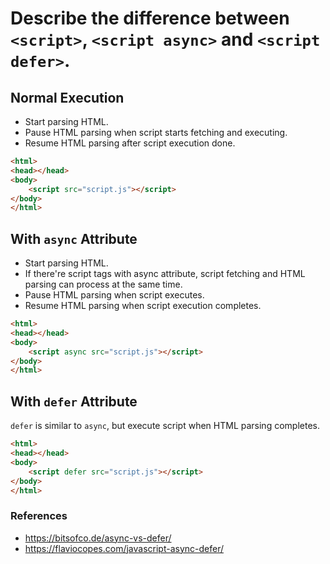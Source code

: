 # Describe the difference between `<script>`, `<script async>` and `<script defer>`.

## Normal Execution
 - Start parsing HTML.
 - Pause HTML parsing when script starts fetching and executing.
 - Resume HTML parsing after script execution done.
 
```html
<html>
<head></head>
<body>
    <script src="script.js"></script>
</body>
</html>
```
## With `async` Attribute
 - Start parsing HTML.
 - If there're script tags with async attribute, script fetching and HTML parsing can process at the same time.
 - Pause HTML parsing when script executes.
 - Resume HTML parsing when script execution completes.

```html
<html>
<head></head>
<body>
    <script async src="script.js"></script>
</body>
</html>
```

## With `defer` Attribute
`defer` is similar to `async`, but execute script when HTML parsing completes.

```html
<html>
<head></head>
<body>
    <script defer src="script.js"></script>
</body>
</html>
```

### References
 - https://bitsofco.de/async-vs-defer/
 - https://flaviocopes.com/javascript-async-defer/
 
